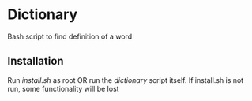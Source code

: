 # Dictionary
Bash script to find definition of a word
## Installation
Run *install.sh* as root
OR
run the *dictionary* script itself.
If install.sh is not run, some functionality will be lost

